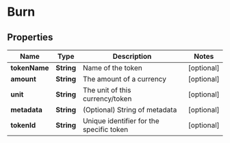 

# Burn


## Properties

Name | Type | Description | Notes
------------ | ------------- | ------------- | -------------
**tokenName** | **String** | Name of the token |  [optional]
**amount** | **String** | The amount of a currency |  [optional]
**unit** | **String** | The unit of this currency/token |  [optional]
**metadata** | **String** | (Optional) String of metadata |  [optional]
**tokenId** | **String** | Unique identifier for the specific token |  [optional]




